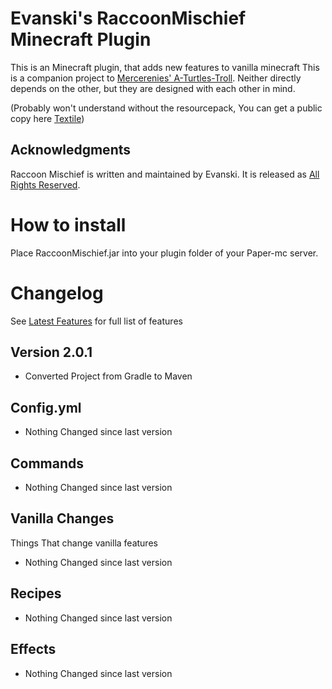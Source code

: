 # Evanski's RaccoonMischief Minecraft Plugin

This is an Minecraft plugin, that adds new features to vanilla minecraft
This is a companion project to [Mercerenies' A-Turtles-Troll](https://github.com/Mercerenies/a-turtles-troll). 
Neither directly depends on the other, but they are designed with each other in mind.

(Probably won't understand without the resourcepack, You can get a public copy here [Textile](https://github.com/EvanSkiStudios/Textile))

## Acknowledgments
Raccoon Mischief is written and maintained by Evanski. It is
released as [All Rights Reserved](LICENSE).

# How to install
Place RaccoonMischief.jar into your plugin folder of your Paper-mc server.

# Changelog
See [Latest Features](https://github.com/EvanSkiStudios/Raccoon-Mischief/blob/master/Features/Features_Latest_.md) for full list of features

## Version 2.0.1
* Converted Project from Gradle to Maven

## Config.yml
* Nothing Changed since last version

## Commands
* Nothing Changed since last version

## Vanilla Changes
Things That change vanilla features
* Nothing Changed since last version

## Recipes
* Nothing Changed since last version

## Effects
* Nothing Changed since last version
